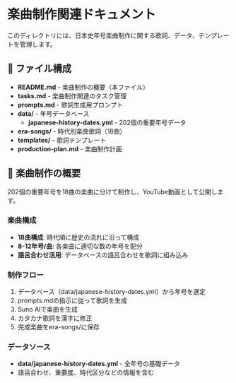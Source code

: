 # 楽曲制作関連ドキュメント

このディレクトリには、日本史年号楽曲制作に関する歌詞、データ、テンプレートを管理します。

## 📁 ファイル構成

- **README.md** - 楽曲制作の概要（本ファイル）
- **tasks.md** - 楽曲制作関連のタスク管理
- **prompts.md** - 歌詞生成用プロンプト
- **data/** - 年号データベース
  - **japanese-history-dates.yml** - 202個の重要年号データ
- **era-songs/** - 時代別楽曲歌詞（18曲）
- **templates/** - 歌詞テンプレート
- **production-plan.md** - 楽曲制作計画

## 🎵 楽曲制作の概要

202個の重要年号を18曲の楽曲に分けて制作し、YouTube動画として公開します。

### 楽曲構成
- **18曲構成**: 時代順に歴史の流れに沿って構成
- **8-12年号/曲**: 各楽曲に適切な数の年号を配分
- **語呂合わせ活用**: データベースの語呂合わせを歌詞に組み込み

### 制作フロー
1. データベース（data/japanese-history-dates.yml）から年号を選定
2. prompts.mdの指示に従って歌詞を生成
3. Suno AIで楽曲を生成
4. カタカナ歌詞を漢字に修正
5. 完成楽曲をera-songs/に保存

### データソース
- **data/japanese-history-dates.yml** - 全年号の基礎データ
- 語呂合わせ、重要度、時代区分などの情報を含む